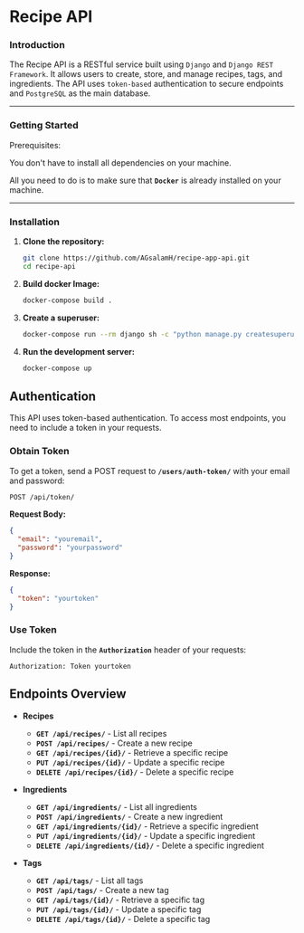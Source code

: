 # Recipe API
### Introduction
The Recipe API is a RESTful service built using `Django` and `Django REST Framework`. It allows users to create, store, and manage recipes, tags, and ingredients. The API uses `token-based` authentication to secure endpoints and `PostgreSQL` as the main database.

---
### Getting Started
Prerequisites:

You don't have to install all dependencies on your machine.

All you need to do is to make sure that **`Docker`** is already installed on your machine.

---

### **Installation**

1. **Clone the repository:**

    ```bash
    git clone https://github.com/AGsalamH/recipe-app-api.git
    cd recipe-api

    ```

2. **Build docker Image:**
    
    ```bash
    docker-compose build .
    ```

3. **Create a superuser:**

    ```bash
    docker-compose run --rm django sh -c "python manage.py createsuperuser"    
    ```

4. **Run the development server:**

    ```bash
    docker-compose up
    ```
## **Authentication**

This API uses token-based authentication. To access most endpoints, you need to include a token in your requests.

### **Obtain Token**

To get a token, send a POST request to **`/users/auth-token/`** with your email and password:

```bash
POST /api/token/

```

**Request Body:**

```json
{
  "email": "youremail",
  "password": "yourpassword"
}

```

**Response:**

```json
{
  "token": "yourtoken"
}

```

### **Use Token**

Include the token in the **`Authorization`** header of your requests:

```http
Authorization: Token yourtoken

```

## **Endpoints Overview**

- **Recipes**
    - **`GET /api/recipes/`** - List all recipes
    - **`POST /api/recipes/`** - Create a new recipe
    - **`GET /api/recipes/{id}/`** - Retrieve a specific recipe
    - **`PUT /api/recipes/{id}/`** - Update a specific recipe
    - **`DELETE /api/recipes/{id}/`** - Delete a specific recipe

- **Ingredients**
    - **`GET /api/ingredients/`** - List all ingredients
    - **`POST /api/ingredients/`** - Create a new ingredient
    - **`GET /api/ingredients/{id}/`** - Retrieve a specific ingredient
    - **`PUT /api/ingredients/{id}/`** - Update a specific ingredient
    - **`DELETE /api/ingredients/{id}/`** - Delete a specific ingredient

- **Tags**
    - **`GET /api/tags/`** - List all tags
    - **`POST /api/tags/`** - Create a new tag
    - **`GET /api/tags/{id}/`** - Retrieve a specific tag
    - **`PUT /api/tags/{id}/`** - Update a specific tag
    - **`DELETE /api/tags/{id}/`** - Delete a specific tag
